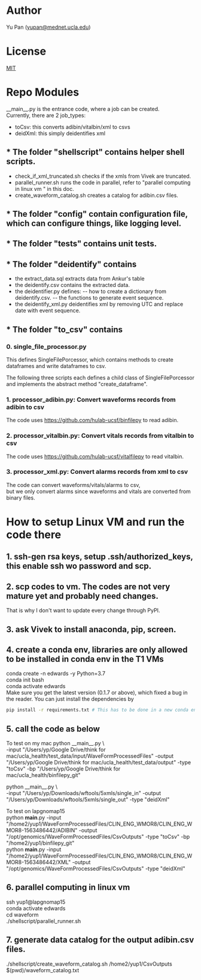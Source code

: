 # Author
Yu Pan (yupan@mednet.ucla.edu)

# License
[MIT](https://choosealicense.com/licenses/mit/)

# Repo Modules

\_\_main\_\_.py is the entrance code, where a job can be created.  
Currently, there are 2 job_types:
- toCsv: this converts adibin/vitalbin/xml to csvs
- deidXml: this simply deidentifies xml

## * The folder "shellscript" contains helper shell scripts.  
- check_if_xml_truncated.sh checks if the xmls from Vivek are truncated.    
- parallel_runner.sh runs the code in parallel, refer to "parallel computing in linux vm " in this doc.  
- create_waveform_catalog.sh creates a catalog for adibin.csv files.  

## * The folder "config" contain configuration file, which can configure things, like logging level.  

## * The folder "tests" contains unit tests.

## * The folder "deidentify" contains 
- the extract_data.sql extracts data from Ankur's table 
- the deidentify.csv contains the extracted data.
- the deidentifier.py defines:
    -- how to create a dictionary from deidentify.csv.
    -- the functions to generate event sequence. 
- the deidentify_xml.py deidentifies xml by removing UTC and replace date with event sequence.

## * The folder "to_csv" contains
### 0. single_file_processor.py 
This defines SingleFilePorcessor, which contains methods to create dataframes and write dataframes to csv.

The following three scripts each defines a child class of SingleFilePorcessor 
and implements the abstract method "create_dataframe".

### 1. processor_adibin.py: Convert waveforms records from adibin to csv
The code uses https://github.com/hulab-ucsf/binfilepy to read adibin.

### 2. processor_vitalbin.py: Convert vitals records from vitalbin to csv
The code uses https://github.com/hulab-ucsf/vitalfilepy to read vitalbin.

### 3. processor_xml.py: Convert alarms records from xml to csv
The code can convert waveforms/vitals/alarms to csv,  
but we only convert alarms since waveforms and vitals are converted from binary files.  



# How to setup Linux VM and run the code there   
## 1. ssh-gen rsa keys, setup .ssh/authorized_keys, this enable ssh wo password and scp.  

## 2. scp codes to vm. The codes are not very mature yet and probably need changes.   
That is why I don't want to update every change through PyPI.  

## 3. ask Vivek to install anaconda, pip, screen.  
 
## 4. create a conda env, libraries are only allowed to be installed in conda env in the T1 VMs  
conda create -n edwards -y Python=3.7  
conda init bash  
conda activate edwards  
Make sure you get the latest version (0.1.7 or above), which fixed a bug in the reader.
You can just install the dependencies by 
```bash
pip install -r requirements.txt # This has to be done in a new conda env, because I don't have permission to change existing installed libraries.  
```

## 5. call the code as below  
To test on my mac
python \_\_main\_\_.py \  
-input "/Users/yp/Google Drive/think for mac/ucla_health/test_data/input/WaveFormProcessedFiles" -output "/Users/yp/Google Drive/think for mac/ucla_health/test_data/output" -type "toCsv" -bp "/Users/yp/Google Drive/think for mac/ucla_health/binfilepy_git"

python \_\_main\_\_.py \  
-input "/Users/yp/Downloads/wftools/5xmls/single_in" -output "/Users/yp/Downloads/wftools/5xmls/single_out"  -type "deidXml"

To test on lapgnomap15  
python __main__.py -input "/home2/yup1/WaveFormProcessedFiles/CLIN_ENG_WMOR8/CLIN_ENG_WMOR8-1563486442/ADIBIN" -output "/opt/genomics/WaveFormProcessedFiles/CsvOutputs" -type "toCsv" -bp "/home2/yup1/binfilepy_git"  
python __main__.py -input "/home2/yup1/WaveFormProcessedFiles/CLIN_ENG_WMOR8/CLIN_ENG_WMOR8-1563486442/XML" -output "/opt/genomics/WaveFormProcessedFiles/CsvOutputs" -type "deidXml"   

## 6. parallel computing in linux vm  
ssh yup1@lapgnomap15  
conda activate edwards  
cd waveform  
./shellscript/parallel_runner.sh  

## 7. generate data catalog for the output adibin.csv files.  
./shellscript/create_waveform_catalog.sh /home2/yup1/CsvOutputs $(pwd)/waveform_catalog.txt
